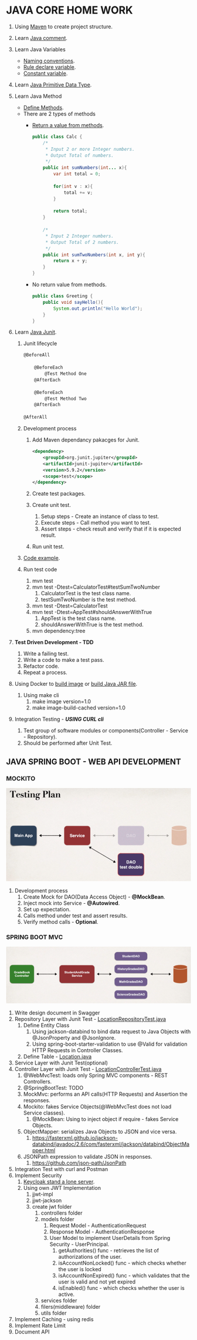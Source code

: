 # JAVA CORE HOME WORK

1. Using [Maven](./docs/maven.md) to create project structure.
1. Learn [Java comment](https://google.github.io/styleguide/javaguide.html#s4.8.6-comments).
1. Learn Java Variables
    - [Naming conventions](https://google.github.io/styleguide/javaguide.html#s5.3-camel-case).
    - [Rule declare variable](https://google.github.io/styleguide/javaguide.html#s4.8.2-variable-declarations).
    - [Constant variable](https://google.github.io/styleguide/javaguide.html#s5.2.4-constant-names).
1. Learn [Java Primitive Data Type](https://docs.oracle.com/javase/tutorial/java/nutsandbolts/datatypes.html).
1. Learn Java Method
    - [Define Methods](https://docs.oracle.com/javase/tutorial/java/javaOO/methods.html).
    - There are 2 types of methods
        - [Return a value from methods](https://docs.oracle.com/javase/tutorial/java/javaOO/returnvalue.html).

            ```java
            public class Calc {
                /*
                 * Input 2 or more Integer numbers.
                 * Output Total of numbers.
                 */ 
                public int sumNumbers(int... x){
                    var int total = 0;

                    for(int v : x){
                        total += v;
                    }

                    return total;
                }

                /*
                 * Input 2 Integer numbers.
                 * Output Total of 2 numbers.
                 */ 
                public int sumTwoNumbers(int x, int y){
                    return x + y;
                }
            }
            ```

        - No return value from methods.

            ```java
            public class Greeting {
                public void sayHello(){
                    System.out.println("Hello World");
                }
            }
            ```

1. Learn [Java Junit](https://junit.org/junit5/docs/current/user-guide/).
    1. Junit lifecycle

        ```bash
        @BeforeAll

            @BeforeEach
                @Test Method One
            @AfterEach
        
            @BeforeEach
                @Test Method Two
            @AfterEach
        
        @AfterAll
        ```

    1. Development process
        1. Add Maven dependancy pakacges for Junit.

            ```xml
            <dependency>
                <groupId>org.junit.jupiter</groupId>
                <artifactId>junit-jupiter</artifactId>
                <version>5.9.2</version>
                <scope>test</scope>
            </dependency>
            ```
        1. Create test packages.
        1. Create unit test.
            1. Setup steps - Create an instance of class to test.
            1. Execute steps - Call method you want to test.
            1. Assert steps - check result and verify that if it is expected result.
        1. Run unit test.
    1. [Code example](/home-work/calc/src/test/java/com/github/calculator/CalculatorTest.java).
    1. Run test code
        1. mvn test
        1. mvn test -Dtest=CalculatorTest#testSumTwoNumber
            1. CalculatorTest is the test class name.
            1. testSumTwoNumber is the test method.
        1. mvn test -Dtest=CalculatorTest
        1. mvn test -Dtest=AppTest#shouldAnswerWithTrue
            1. AppTest is the test class name.
            1. shouldAnswerWithTrue is the test method.
        1. mvn dependency:tree
1. **Test Driven Development - TDD**
    1. Write a failing test.
    1. Write a code to make a test pass.
    1. Refactor code.
    1. Repeat a process.
1. Using Docker to [build image](/home-work/calc/Dockerfile) or [build Java JAR file](/home-work/calc/Dockerfile-mvn-cache).
    1. Using make cli
        1. make image version=1.0
        1. make image-build-cached version=1.0
1. Integration Testing - ***USING CURL cli***
   1. Test group of software modules or components(Controller - Service - Repository).
   1. Should be performed after Unit Test.

## JAVA SPRING BOOT - WEB API DEVELOPMENT

### MOCKITO

![Testing with mockito](/images/spring-boot-testing.png)

1. Development process
    1. Create Mock for DAO(Data Access Object) - **@MockBean**.
    1. Inject mock into Service - **@Autowired**.
    1. Set up expectation.
    1. Calls method under test and assert results.
    1. Verify method calls - **Optional**.

### SPRING BOOT MVC

![SPRING BOOT MVC](/images/spring-boot-mvc.png)

1. Write design document in Swagger
1. Repository Layer with Junit Test - [LocationRepositoryTest.java](/spring-boot-mvc-demo/src/test/java/com/github/springbootmvcdemo/repository/LocationRepositoryTest.java)
   1. Define Entity Class
      1. Using jackson-databind to bind data request to Java Objects with @JsonProperty and @JsonIgnore.
      1. Using spring-boot-starter-validation to use @Valid for validation HTTP Requests in Controller Classes.
   1. Define Table - [Location.java](/spring-boot-mvc-demo/src/main/java/com/github/springbootmvcdemo/models/Location.java)
1. Service Layer with Junit Test(optional)
1. Controller Layer with Junit Test - [LocationControllerTest.java](/spring-boot-mvc-demo/src/test/java/com/github/springbootmvcdemo/controllers/LocationControllerTest.java)
   1. @WebMvcTest: loads only Spring MVC components - REST Controllers.
   1. @SpringBootTest: TODO
   1. MockMvc: performs an API calls(HTTP Requests) and Assertion the responses.
   1. Mockito: fakes Service Objects(@WebMvcTest does not load Service classes).
      1. @MockBean: Using to inject object if require - fakes Service Objects.
   1. ObjectMapper: serializes Java Objects to JSON and vice versa.
      1. https://fasterxml.github.io/jackson-databind/javadoc/2.6/com/fasterxml/jackson/databind/ObjectMapper.html
   1. JSONPath expression to validate JSON in responses.
      1. https://github.com/json-path/JsonPath
1. Integration Test with curl and Postman
1. Implement Security
   1. [Keycloak stand a lone server](https://www.keycloak.org/).
   2. Using own JWT Implementation
      1. jjwt-impl
      2. jjwt-jackson
      3. create jwt folder
         1. controllers folder
         2. models folder
            1. Request Model - AuthenticationRequest
            2. Response Model - AuthenticationResponse
            3. User Model to implement UserDetails from Spring Security - UserPrincipal.
               1. getAuthorities() func - retrieves the list of authorizations of the user.
               2. isAccountNonLocked() func - which checks whether the user is locked
               3. isAccountNonExpired() func - which validates that the user is valid and not yet expired
               4. isEnabled() func - which checks whether the user is active.
         1. services folder
         2. filers(middleware) folder
         3. utils folder
1. Implement Caching - using redis
2. Implement Rate Limit
3. Document API 





















